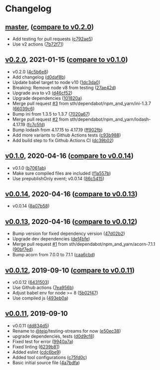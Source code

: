 # Changelog

<a name="master"></a>
## [master](https://github.com/sth/testing-streams/tree/master), ([compare to v0.2.0](https://github.com/sth/testing-streams/compare/v0.2.0...master))

* Add testing for pull requests ([c792ae5](https://github.com/sth/testing-streams/commit/c792ae52741b87afe71cbcff9b606f8e88320c10))
* Use v2 actions ([7b72f71](https://github.com/sth/testing-streams/commit/7b72f716b4c38284e6462073870243b49214dad5))

<a name="v0.2.0"></a>
## [v0.2.0](https://github.com/sth/testing-streams/tree/v0.2.0), 2021-01-15 ([compare to v0.1.0](https://github.com/sth/testing-streams/compare/v0.1.0...v0.2.0))

* v0.2.0 ([4c5b6e8](https://github.com/sth/testing-streams/commit/4c5b6e8f295181e041c8f7123eecb5e7b2e813d3))
* Add changelog ([d0daf8b](https://github.com/sth/testing-streams/commit/d0daf8be4cfbb2c5df0d2579a42b401a1c2e7c98))
* Update babel target to node v10 ([1dc3da0](https://github.com/sth/testing-streams/commit/1dc3da003151a7618611c27a7dbdb21ede767e0e))
* Breaking: Remove node v8 from testing ([27ae42d](https://github.com/sth/testing-streams/commit/27ae42da88abc51193eae377da49db7fce7deb53))
* Upgrade ava to v3 ([d46cf52](https://github.com/sth/testing-streams/commit/d46cf5268a7ec53a8833f1f0f2889214c9ae5077))
* Upgrade dependencies ([101820a](https://github.com/sth/testing-streams/commit/101820af3582f8aa1a63c3afd6ba6ca3be89e5fe))
* Merge pull request [#3](https://github.com/sth/testing-streams/issues/3) from sth/dependabot/npm_and_yarn/ini-1.3.7 ([66039c6](https://github.com/sth/testing-streams/commit/66039c6e663f6d6c4405bff59c51cc40bc5ec969))
* Bump ini from 1.3.5 to 1.3.7 ([7020a67](https://github.com/sth/testing-streams/commit/7020a67ee5c4127bcf32b0827d4e2480d46b95b7))
* Merge pull request [#2](https://github.com/sth/testing-streams/issues/2) from sth/dependabot/npm_and_yarn/lodash-4.17.19 ([fc7c5fd](https://github.com/sth/testing-streams/commit/fc7c5fd8f3c4f630110a8f5cf243ace480c57922))
* Bump lodash from 4.17.15 to 4.17.19 ([ff902fb](https://github.com/sth/testing-streams/commit/ff902fb539605bd194d69b7dcbba3109a7f0fc50))
* Add more variants to Github Actions tests ([c93b988](https://github.com/sth/testing-streams/commit/c93b988a3e906e3d19cebef72a45e410b6ac4f35))
* Add build step to fix Github Actions CI ([dc39b02](https://github.com/sth/testing-streams/commit/dc39b02f642d48aa4b82efe542e5c5f2bc8c6290))

<a name="v0.1.0"></a>
## [v0.1.0](https://github.com/sth/testing-streams/tree/v0.1.0), 2020-04-16 ([compare to v0.0.14](https://github.com/sth/testing-streams/compare/v0.0.14...v0.1.0))

* v0.1.0 ([b7061ab](https://github.com/sth/testing-streams/commit/b7061ab2943b6bb491942972d02a6b8109c058e6))
* Make sure compiled files are included ([f1a557b](https://github.com/sth/testing-streams/commit/f1a557b65b2cf47aafe098d915dddd09726c574a))
* Use prepublishOnly event; v0.0.14 ([86c5415](https://github.com/sth/testing-streams/commit/86c5415a8106540325fc3aa209baf51fe59bfb6b))

<a name="v0.0.14"></a>
## [v0.0.14](https://github.com/sth/testing-streams/tree/v0.0.14), 2020-04-16 ([compare to v0.0.13](https://github.com/sth/testing-streams/compare/v0.0.13...v0.0.14))

* v0.0.14 ([8a07b58](https://github.com/sth/testing-streams/commit/8a07b588d7c74c48135b3be077ef442e09d3d1f1))

<a name="v0.0.13"></a>
## [v0.0.13](https://github.com/sth/testing-streams/tree/v0.0.13), 2020-04-16 ([compare to v0.0.12](https://github.com/sth/testing-streams/compare/v0.0.12...v0.0.13))

* Bump version for fixed dependency version ([47d02b2](https://github.com/sth/testing-streams/commit/47d02b29953023a780bd0f822522e13557960037))
* Upgrade dev dependencies ([def4bfe](https://github.com/sth/testing-streams/commit/def4bfe5bb17c1bc7dc9f97b30aaf94034632471))
* Merge pull request [#1](https://github.com/sth/testing-streams/issues/1) from sth/dependabot/npm_and_yarn/acorn-7.1.1 ([90bf7ed](https://github.com/sth/testing-streams/commit/90bf7ed5fa510d30bf29e41498a8b1824caf65a9))
* Bump acorn from 7.0.0 to 7.1.1 ([caa6cbd](https://github.com/sth/testing-streams/commit/caa6cbd3b55295d1a1685f9c70e12965f5143b34))

<a name="v0.0.12"></a>
## [v0.0.12](https://github.com/sth/testing-streams/tree/v0.0.12), 2019-09-10 ([compare to v0.0.11](https://github.com/sth/testing-streams/compare/v0.0.11...v0.0.12))

* v0.0.12 ([6431503](https://github.com/sth/testing-streams/commit/643150323580f7e46a80a1edeb332a8410231d16))
* Use Github actions ([7ea956b](https://github.com/sth/testing-streams/commit/7ea956b0a112059de334598e9f0106a0073f21a4))
* Adjust babel env for node >= 8 ([5b02f47](https://github.com/sth/testing-streams/commit/5b02f479a20e22e097085f0cb4c6f5801571e337))
* Use compiled js ([493eb0a](https://github.com/sth/testing-streams/commit/493eb0a6ec7483d5734111143ebe780f76b9f5ad))

<a name="v0.0.11"></a>
## [v0.0.11](https://github.com/sth/testing-streams/tree/v0.0.11), 2019-09-10

* v0.0.11 ([dd834d5](https://github.com/sth/testing-streams/commit/dd834d5d4dc44a0e7e4e6f2339a3c9b4604811b7))
* Rename to [@tejp](https://github.com/tejp)/testing-streams for now ([e50ec38](https://github.com/sth/testing-streams/commit/e50ec38e2f2636a4f709c714f0495f6c2decb42f))
* upgrade dependencies, tests ([d0d9cf8](https://github.com/sth/testing-streams/commit/d0d9cf8de85dc1e6a23fdd4ef81fdb31c0ff6b7f))
* Fixed test for error ([9940a7a](https://github.com/sth/testing-streams/commit/9940a7a6fe486471058db01aa7566936a0954b9d))
* Fixed linting ([6239b81](https://github.com/sth/testing-streams/commit/6239b8127e6d9565c9fe23432b6ca5e582ede3d6))
* Added eslint ([cdc6be9](https://github.com/sth/testing-streams/commit/cdc6be9478c855b9b89f3928f5835b46b93c08fd))
* Added tool configurations ([c75fd0c](https://github.com/sth/testing-streams/commit/c75fd0c852b1ec731e160c732fe5a29a274f18e9))
* Basic initial source file ([4a7bdfa](https://github.com/sth/testing-streams/commit/4a7bdfaeee4975e56dd837f2eb58a7a8b68131fc))
